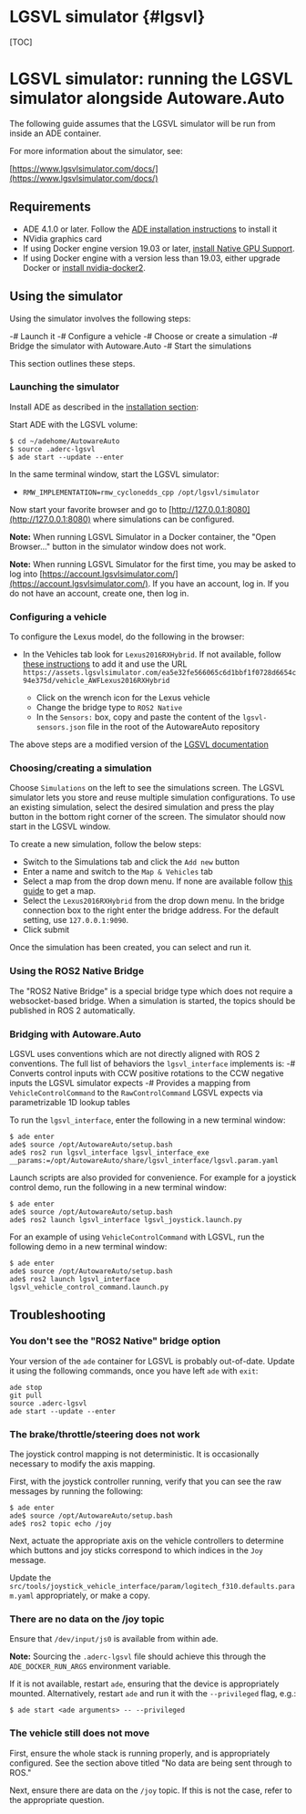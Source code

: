 LGSVL simulator {#lgsvl}
========

[TOC]

# LGSVL simulator: running the LGSVL simulator alongside Autoware.Auto

The following guide assumes that the LGSVL simulator will be run from inside an ADE container.

For more information about the simulator, see:

[https://www.lgsvlsimulator.com/docs/](https://www.lgsvlsimulator.com/docs/)

## Requirements

- ADE 4.1.0 or later. Follow the
[ADE installation instructions](https://ade-cli.readthedocs.io/en/latest/install.html) to install it
- NVidia graphics card
- If using Docker engine version 19.03 or later, [install Native GPU Support](https://github.com/NVIDIA/nvidia-docker/wiki/Installation-(Native-GPU-Support)).
- If using Docker engine with a version less than 19.03, either upgrade Docker or [install nvidia-docker2](https://github.com/NVIDIA/nvidia-docker/wiki/Installation-(version-2.0)).

## Using the simulator

Using the simulator involves the following steps:

-# Launch it
-# Configure a vehicle
-# Choose or create a simulation
-# Bridge the simulator with Autoware.Auto
-# Start the simulations

This section outlines these steps.

### Launching the simulator

Install ADE as described in the
[installation section](installation-and-development.html#installation-and-development-install-ade):

Start ADE with the LGSVL volume:

```
$ cd ~/adehome/AutowareAuto
$ source .aderc-lgsvl
$ ade start --update --enter
```

In the same terminal window, start the LGSVL simulator:

* `RMW_IMPLEMENTATION=rmw_cyclonedds_cpp /opt/lgsvl/simulator`

Now start your favorite browser and go to [http://127.0.0.1:8080](http://127.0.0.1:8080) where simulations can be configured.

**Note:** When running LGSVL Simulator in a Docker container, the "Open Browser..." button in the simulator window does not work.

**Note:** When running LGSVL Simulator for the first time, you may be asked to log into [https://account.lgsvlsimulator.com/](https://account.lgsvlsimulator.com/).
If you have an account, log in. If you do not have an account, create one, then log in.

### Configuring a vehicle

To configure the Lexus model, do the following in the browser:

- In the Vehicles tab look for `Lexus2016RXHybrid`. If not available, follow [these instructions](https://www.lgsvlsimulator.com/docs/vehicles-tab/#how-to-add-a-vehicle)
to add it and use the URL `https://assets.lgsvlsimulator.com/ea5e32fe566065c6d1bbf1f0728d6654c94e375d/vehicle_AWFLexus2016RXHybrid`

  - Click on the wrench icon for the Lexus vehicle
  - Change the bridge type to `ROS2 Native`
  - In the `Sensors:` box, copy and paste the content of the `lgsvl-sensors.json` file in the root of the AutowareAuto repository

The above steps are a modified version of the
[LGSVL documentation](https://www.lgsvlsimulator.com/docs/autoware-auto-instructions/#run-simulator-alongside-autowareauto)

### Choosing/creating a simulation

Choose `Simulations` on the left to see the simulations screen. The LGSVL simulator lets you store and reuse multiple simulation configurations. To use an existing simulation, select the desired simulation and press the play button in the bottom right corner of the screen. The simulator should now start in the LGSVL window.

To create a new simulation, follow the below steps:

- Switch to the Simulations tab and click the `Add new` button
- Enter a name and switch to the `Map & Vehicles` tab
- Select a map from the drop down menu. If none are available follow [this guide](https://www.lgsvlsimulator.com/docs/maps-tab/#where-to-find-maps) to get a map.
- Select the `Lexus2016RXHybrid` from the drop down menu. In the bridge connection box to the right enter the bridge address. For the default setting, use `127.0.0.1:9090`.
- Click submit

Once the simulation has been created, you can select and run it.

### Using the ROS2 Native Bridge

The "ROS2 Native Bridge" is a special bridge type which does not require a websocket-based bridge.
When a simulation is started, the topics should be published in ROS 2 automatically.

### Bridging with Autoware.Auto

LGSVL uses conventions which are not directly aligned with ROS 2 conventions. The full list of behaviors the `lgsvl_interface` implements is:
-# Converts control inputs with CCW positive rotations to the CCW negative inputs the LGSVL
simulator expects
-# Provides a mapping from `VehicleControlCommand` to the `RawControlCommand` LGSVL expects via
parametrizable 1D lookup tables

To run the `lgsvl_interface`, enter the following in a new terminal window:

```
$ ade enter
ade$ source /opt/AutowareAuto/setup.bash
ade$ ros2 run lgsvl_interface lgsvl_interface_exe __params:=/opt/AutowareAuto/share/lgsvl_interface/lgsvl.param.yaml
```

Launch scripts are also provided for convenience. For example for a joystick control demo, run the following in a new terminal window:

```
$ ade enter
ade$ source /opt/AutowareAuto/setup.bash
ade$ ros2 launch lgsvl_interface lgsvl_joystick.launch.py
```

For an example of using `VehicleControlCommand` with LGSVL, run the following demo in a new terminal window:

```
$ ade enter
ade$ source /opt/AutowareAuto/setup.bash
ade$ ros2 launch lgsvl_interface lgsvl_vehicle_control_command.launch.py
```

## Troubleshooting

### You don't see the "ROS2 Native" bridge option

Your version of the `ade` container for LGSVL is probably out-of-date.
Update it using the following commands, once you have left `ade` with `exit`:

```
ade stop
git pull
source .aderc-lgsvl
ade start --update --enter
```

### The brake/throttle/steering does not work

The joystick control mapping is not deterministic. It is occasionally necessary to modify the axis
mapping.

First, with the joystick controller running, verify that you can see the raw messages by running
the following:

```
$ ade enter
ade$ source /opt/AutowareAuto/setup.bash
ade$ ros2 topic echo /joy
```

Next, actuate the appropriate axis on the vehicle controllers to determine which buttons and joy
sticks correspond to which indices in the `Joy` message.

Update the `src/tools/joystick_vehicle_interface/param/logitech_f310.defaults.param.yaml` appropriately, or
make a copy.

### There are no data on the /joy topic

Ensure that `/dev/input/js0` is available from within ade.

**Note:**  Sourcing the `.aderc-lgsvl` file should achieve this through the `ADE_DOCKER_RUN_ARGS` environment variable.

If it is not available, restart `ade`, ensuring that the device is appropriately mounted. Alternatively, restart `ade` and run it with the `--privileged` flag, e.g.:

```
$ ade start <ade arguments> -- --privileged
```

### The vehicle still does not move

First, ensure the whole stack is running properly, and is appropriately configured. See the section
above titled "No data are being sent through to ROS."

Next, ensure there are data on the `/joy` topic. If this is not the case, refer to the appropriate
question.
